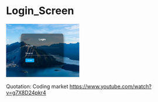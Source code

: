 # Login_Screen

<p>
<a href="https://github.com/muratcelikk/Login_Screen/blob/main/Proje.PNG" target="_blank">
<img src="https://github.com/muratcelikk/Login_Screen/blob/main/Proje.PNG" width="200" style="max-width:100%;"></a>
<p>

Quotation: Coding market 
https://www.youtube.com/watch?v=g7X8D24pkr4